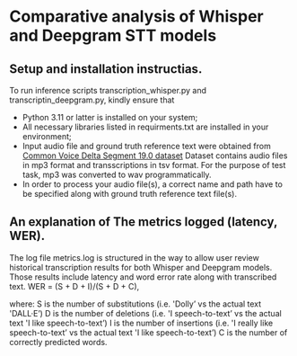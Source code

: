 # Comparative analysis of Whisper and Deepgram STT models
 
## Setup and installation instructias.

To run inference scripts transcription_whisper.py and transcriptin_deepgram.py, kindly ensure that
- Python 3.11 or latter is installed on your system;
- All necessary libraries listed in requirments.txt are installed in your environment;
- Input audio file and ground truth reference text were obtained from [Common Voice Delta Segment 19.0 dataset](https://commonvoice.mozilla.org/uk/datasets)
Dataset contains audio files in mp3 format and transscriptions in tsv format. For the purpose of test task, mp3 was converted to wav programmatically.
- In order to process your audio file(s), a correct name and path have to be specified along with ground truth reference text file(s).
  
## An explanation of The metrics logged (latency, WER).

The log file metrics.log is structured in the way to allow user review historical transcription results for both Whisper and Deepgram models.
Those results include latency and word error rate along with transcribed text.
WER = (S + D + I)/(S + D + C),

where:
S is the number of substitutions (i.e. 'Dolly’ vs the actual text 'DALL·E’)
D is the number of deletions (i.e. 'I speech-to-text’ vs the actual text 'I like speech-to-text’)
I is the number of insertions (i.e. 'I really like speech-to-text’ vs the actual text 'I like speech-to-text’)
C is the number of correctly predicted words.



